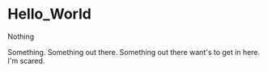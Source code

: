 # Hello_World
Nothing

Something. Something out there. Something out there want's to get in here. I'm scared.
